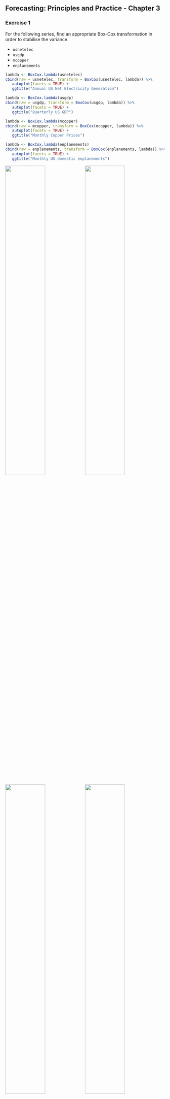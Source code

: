 
## Forecasting: Principles and Practice - Chapter 3

### Exercise 1

For the following series, find an appropriate Box-Cox transformation in
order to stabilise the variance.

-   `usnetelec`
-   `usgdp`
-   `mcopper`
-   `enplanements`

``` r
lambda <- BoxCox.lambda(usnetelec)
cbind(raw = usnetelec, transform = BoxCox(usnetelec, lambda)) %>% 
   autoplot(facets = TRUE) +
   ggtitle("Annual US Net Electricity Generation")

lambda <- BoxCox.lambda(usgdp)
cbind(raw = usgdp, transform = BoxCox(usgdp, lambda)) %>% 
   autoplot(facets = TRUE) +
   ggtitle("Quarterly US GDP")

lambda <- BoxCox.lambda(mcopper)
cbind(raw = mcopper, transform = BoxCox(mcopper, lambda)) %>% 
   autoplot(facets = TRUE) + 
   ggtitle("Monthly Copper Prices")

lambda <- BoxCox.lambda(enplanements)
cbind(raw = enplanements, transform = BoxCox(enplanements, lambda)) %>% 
   autoplot(facets = TRUE) +
   ggtitle("Monthly US domestic enplanements")
```

<img src="Figures/Ch3/Ch3-Exercise_1-1.png" width="50%" /><img src="Figures/Ch3/Ch3-Exercise_1-2.png" width="50%" /><img src="Figures/Ch3/Ch3-Exercise_1-3.png" width="50%" /><img src="Figures/Ch3/Ch3-Exercise_1-4.png" width="50%" />

### Exercise 2

Why is a Box-Cox transformation unhelpful for the cangas data?

-   A Box-Cox transformation is not useful for `cangas` because the
    variation in the seasonality does not change much in the raw data

``` r
lambda <- BoxCox.lambda(cangas)
cbind(raw = cangas, transform = BoxCox(cangas, lambda)) %>% 
   autoplot(facets = TRUE) +
   ggtitle("Monthly Canadian Gas Production")
```

![](Figures/Ch3/Ch3-Exercise_2-1.png)<!-- -->

### Exercise 3

What Box-Cox transformation would you select for your retail data (from
Exercise 3 in Section 2.10)?

-   A lambda of .1276 transforms the seasonality nicely.

``` r
retaildata <- readxl::read_excel("Data/retail.xlsx", skip = 1)
myts <- ts(retaildata[,"A3349873A"], frequency = 12, start = c(1982, 4))
lambda <- BoxCox.lambda(myts)
cbind(raw = myts, transform = BoxCox(myts, lambda)) %>% 
   autoplot(facets = TRUE)
```

![](Figures/Ch3/Ch3-Exercise_3-1.png)<!-- -->

### Exercise 4

For each of the following series, make a graph of the data. If
transforming seems appropriate, do so and describe the effect. `dole`,
`usdeaths`, `bricksq`.

-   `dole`: Box-Cox transformation with lambda = .33
-   `usdeaths`: no transformation applied (transformation appears
    meaningless)
-   `bricksq`: no transformation applied (transformation appears
    meaningless)

``` r
autoplot(dole)
lambda <- BoxCox.lambda(dole)
cbind(raw = dole, transform = BoxCox(dole, lambda)) %>% 
   autoplot(facets = TRUE)
autoplot(usdeaths)
autoplot(bricksq)
```

<img src="Figures/Ch3/Ch3-Exercise_4-1.png" width="50%" /><img src="Figures/Ch3/Ch3-Exercise_4-2.png" width="50%" /><img src="Figures/Ch3/Ch3-Exercise_4-3.png" width="50%" /><img src="Figures/Ch3/Ch3-Exercise_4-4.png" width="50%" />

### Exercise 5

Calculate the residuals from a seasonal naïve forecast applied to the
quarterly Australian beer production data from 1992. The following code
will help.

-   The residuals seem to have a right skew. Autocorrelation is also
    present in the residuals as seen in the ACF and supported by the
    Ljung-Box Test’s p-value of 8.3e-05, which rejects the null
    hypothesis of no autocorrelation.

``` r
beer <- window(ausbeer, start=1992)
fc <- snaive(beer)
checkresiduals(fc)
```

![](Figures/Ch3/Ch3-Exercise_5-1.png)<!-- -->

    ## 
    ##  Ljung-Box test
    ## 
    ## data:  Residuals from Seasonal naive method
    ## Q* = 32.269, df = 8, p-value = 8.336e-05
    ## 
    ## Model df: 0.   Total lags used: 8

### Exercise 6

Repeat the exercise for the `WWWusage` and `bricksq` data. Use whichever
of naive() or snaive() is more appropriate in each case.

For `WWWusage` both the `naive` and `snaive` methods yield non-normal,
autocorrelated errors. Both the ACF and Ljung-Box test reflect
autocorrelation in the resiudals of both methods. Given the lack of a
seasonal pattern in the series, the `naive` method should be choosen
versus the `snaive` method.

``` r
autoplot(naive(WWWusage))
fc <- naive(WWWusage)
checkresiduals(fc)
## 
##  Ljung-Box test
## 
## data:  Residuals from Naive method
## Q* = 145.58, df = 10, p-value < 2.2e-16
## 
## Model df: 0.   Total lags used: 10

autoplot(snaive(WWWusage))
fc2 <- snaive(WWWusage)
checkresiduals(fc2)
## 
##  Ljung-Box test
## 
## data:  Residuals from Seasonal naive method
## Q* = 145.58, df = 10, p-value < 2.2e-16
## 
## Model df: 0.   Total lags used: 10
```

<img src="Figures/Ch3/Ch3-Exercise_6a-1.png" width="50%" /><img src="Figures/Ch3/Ch3-Exercise_6a-2.png" width="50%" /><img src="Figures/Ch3/Ch3-Exercise_6a-3.png" width="50%" /><img src="Figures/Ch3/Ch3-Exercise_6a-4.png" width="50%" />

Similarly, for `bricksq` both the `naive` and `snaive` forecast methods
result in residuals the are autocorrelated and non-normally distributed.
The Ljung-Box test rejects non-autocorrelated residuals for both
methods.

``` r
autoplot(naive(bricksq)) + 
   ggtitle("Australian Quarterly Clay Brick Production")
fc <- naive(bricksq)
checkresiduals(fc)
## 
##  Ljung-Box test
## 
## data:  Residuals from Naive method
## Q* = 244.43, df = 8, p-value < 2.2e-16
## 
## Model df: 0.   Total lags used: 8

autoplot(snaive(bricksq)) + 
   ggtitle("Australian Quarterly Clay Brick Production")
fc2 <- snaive(bricksq)
checkresiduals(fc2)
## 
##  Ljung-Box test
## 
## data:  Residuals from Seasonal naive method
## Q* = 233.2, df = 8, p-value < 2.2e-16
## 
## Model df: 0.   Total lags used: 8
```

<img src="Figures/Ch3/Ch3-Exercise_6b-1.png" width="50%" /><img src="Figures/Ch3/Ch3-Exercise_6b-2.png" width="50%" /><img src="Figures/Ch3/Ch3-Exercise_6b-3.png" width="50%" /><img src="Figures/Ch3/Ch3-Exercise_6b-4.png" width="50%" />

### Exercise 7

Are the following statements true or false? Explain your answer.

1.  Good forecast methods should have normally distributed residuals.

    -   TRUE: good forecast methods should have normally distributed
        residuals, but this is not strictly required. Much more
        importantly, good forecasts should have uncorrelated residuals
        with mean 0.

2.  A model with small residuals will give good forecasts.

    -   FALSE: Residuals relate to fitted values, not forecast
        performance, and it may be the case that a particular model fits
        the insample data too well, resulting in “small” residuals.
        Nevertheless, out-of-sample performance from over-fit models may
        be poor. Good forecasts should produce mean-zero and
        uncorrelated errors.

3.  The best measure of forecast accuracy is MAPE.

    -   FALSE: While the MAPE is a popular measure of forecast error, it
        has some disadvantages. Mainly, the MAPE struggles with when
        actuals are very small or even 0.

4.  If your model doesn’t forecast well, you should make it more
    complicated.

    -   FALSE: more complicated methods do not necessarily improve
        forecasts. There is also a cost to more complex models: they are
        hard to interpret. Interpretibility may be an important factor
        when forming forecasts.

5.  Always choose the model with the best forecast accuracy as measured
    on the test set.

    -   While out of sample performance is an important factor in
        choosing a model, it is not the *only* factor. Good models
        should also produce mean-zero and uncorrelated and homoskedastic
        errors.

### Exercise 8

For your retail time series (from Exercise 3 in Section 2.10):

-   Split the data into two parts using:

``` r
retaildata <- readxl::read_excel("Data/retail.xlsx", skip = 1)
myts <- ts(retaildata[,"A3349873A"], frequency = 12, start = c(1982, 4))
myts.train <- window(myts, end = c(2010,12))
myts.test <- window(myts, start = 2011)
```

-   Check that your data have been split appropriately by producing the
    following plot.

``` r
autoplot(myts) +
  autolayer(myts.train, series = "Training") +
  autolayer(myts.test, series = "Test")
```

![](Figures/Ch3/Ch3-unnamed-chunk-3-1.png)<!-- -->

-   Calculate forecasts using snaive applied to myts.train.

``` r
fc <- snaive(myts.train)
```

-   Compare the accuracy of your forecasts against the actual values
    stored in myts.test.

``` r
accuracy(fc,myts.test)
##                     ME     RMSE      MAE       MPE      MAPE     MASE      ACF1
## Training set  7.772973 20.24576 15.95676  4.702754  8.109777 1.000000 0.7385090
## Test set     55.300000 71.44309 55.78333 14.900996 15.082019 3.495907 0.5315239
##              Theil's U
## Training set        NA
## Test set      1.297866
```

-   Check the residuals.

``` r
checkresiduals(fc)
```

![](Figures/Ch3/Ch3-unnamed-chunk-6-1.png)<!-- -->

    ## 
    ##  Ljung-Box test
    ## 
    ## data:  Residuals from Seasonal naive method
    ## Q* = 624.45, df = 24, p-value < 2.2e-16
    ## 
    ## Model df: 0.   Total lags used: 24

Do the residuals appear to be uncorrelated and normally distributed?

-   The residuals are highly autocorelated as seen in the ACF and in the
    Ljung-Box test. The residuals seem to follow a normal distribution,
    but also have slightly heavier tails and a higher peak around the
    mean, suggesting a t-distribution.

How sensitive are the accuracy measures to the training/test split?

-   The accuracy measures are very sensitive to the training/test split.
    In sample performance is significantly better than out of sample.

### Exercise 9

`visnights` contains quarterly visitor nights (in millions) from 1998 to
2016 for twenty regions of Australia.

-   Use `window()` to create three training sets for
    `visnights[,"QLDMetro"]`, omitting the last 1, 2 and 3 years; call
    these train1, train2, and train3, respectively. For example
    `train1 <- window(visnights[, "QLDMetro"], end = c(2015, 4))`.

``` r
train1 <- window(visnights[, "QLDMetro"], start = 1998, end = c(2015,4))
train2 <- window(visnights[, "QLDMetro"], start = 1998, end = c(2014,4))
train3 <- window(visnights[, "QLDMetro"], start = 1998, end = c(2013,4))
```

-   Compute one year of forecasts for each training set using the
    `snaive()` method. Call these `fc1`, `fc2` and `fc3`, respectively.

``` r
fc1 <- snaive(train1, h = 4)
fc2 <- snaive(train2, h = 4)
fc3 <- snaive(train3, h = 4)
```

-   Use `accuracy()` to compare the MAPE over the three test sets.
    Comment on these.

``` r
accuracy(fc1, visnights[, "QLDMetro"] )
##                      ME      RMSE       MAE        MPE     MAPE      MASE
## Training set 0.02006107 1.0462821 0.8475553 -0.2237701 7.976760 1.0000000
## Test set     0.56983879 0.9358727 0.7094002  4.6191866 6.159821 0.8369957
##                    ACF1 Theil's U
## Training set 0.06014484        NA
## Test set     0.09003153 0.4842061
accuracy(fc2, visnights[, "QLDMetro"])
##                      ME      RMSE       MAE        MPE     MAPE      MASE
## Training set 0.01618760 1.0735582 0.8809432 -0.2744747 8.284216 1.0000000
## Test set     0.08203656 0.4117902 0.3133488  0.5875037 3.057463 0.3556969
##                     ACF1 Theil's U
## Training set  0.06610879        NA
## Test set     -0.59903247 0.3336559
accuracy(fc3, visnights[, "QLDMetro"])
##                        ME     RMSE       MAE        MPE     MAPE      MASE
## Training set -0.007455407 1.074544 0.8821694 -0.5625865 8.271365 1.0000000
## Test set      0.370832661 1.058658 0.8625501  4.0472032 8.476977 0.9777602
##                     ACF1 Theil's U
## Training set  0.07317746        NA
## Test set     -0.36890062  1.177346
```

### Exercise 10

Use the Dow Jones index (data set dowjones) to do the following:

-   Produce a time plot of the series.

``` r
autoplot(dowjones)
```

![](Figures/Ch3/Ch3-Exercise_10a-1.png)<!-- -->

-   Produce forecasts using the drift method and plot them.
-   Show that the forecasts are identical to extending the line drawn
    between the first and last observations.

``` r
fc <- rwf(dowjones, drift = TRUE, h = 10)
autoplot(fc)

first <- dowjones[1]
last<- dowjones[length(dowjones)]
slope <- (last - first) / (length(dowjones) - 1)

autoplot(dowjones) +
   geom_abline(slope = slope, intercept = first-slope, colour = "red", alpha = 0.8) +
   autolayer(rwf(dowjones, drift = TRUE), PI = FALSE)
```

<img src="Figures/Ch3/Ch3-Exercise_10b-1.png" width="50%" /><img src="Figures/Ch3/Ch3-Exercise_10b-2.png" width="50%" />

-   Try using some of the other benchmark functions to forecast the same
    data set. Which do you think is best? Why?

    -   The naive method seems to produce the best forecasts. The mean
        forecasts is simply too far off from the recent actuals to be
        reasonable. The drift method seems to aggresive.

``` r
autoplot(dowjones) +
  autolayer(meanf(dowjones, h = 10),
    series = "Mean", PI = FALSE) +
  autolayer(rwf(dowjones, h = 10),
    series = "Naïve", PI = FALSE) +
  autolayer(rwf(dowjones, drift = TRUE, h = 10),
    series = "Drift", PI = FALSE) +
  ggtitle("Dow-Jones index, 28 Aug - 18 Dec 1972") +
  xlab("Day") + ylab("Closing Price (US$)") +
  guides(colour=guide_legend(title="Forecast"))
```

![](Figures/Ch3/Ch3-Exercise_10c-1.png)<!-- -->

### Exercise 11

Consider the daily closing IBM stock prices (data set `ibmclose`).

-   Produce some plots of the data in order to become familiar with it.

``` r
autoplot(ibmclose)
autoplot(diff(ibmclose))
```

<img src="Figures/Ch3/Ch3-Exercise_11a-1.png" width="50%" /><img src="Figures/Ch3/Ch3-Exercise_11a-2.png" width="50%" />

-   Split the data into a training set of 300 observations and a test
    set of 69 observations.

``` r
train <- window(ibmclose, start = 1, end = 300)
test <- window(ibmclose, start = 301)
```

-   Try using various benchmark methods to forecast the training set and
    compare the results on the test set. Which method did best?

    -   Both the `naive` and `rwf` methods lend good out of sample
        forecasts. However, `rwf` yields lower RMSE, MAE, and MAPE
        statistics, reflecting its superior out of sample performance. A
        look at the residuals mights also help choose the best model.

``` r
fc_naive <- naive(train, h = 69)
fc_rwf <- rwf(train, drift = TRUE, h = 69)
fc_mean <- meanf(train, h = 69)

autoplot(ibmclose) +
   autolayer(fc_naive, series = "naive", PI = FALSE) +
   autolayer(fc_mean, series = "mean", PI = FALSE) +
   autolayer(fc_rwf, series = "drift", PI = FALSE)
```

![](Figures/Ch3/Ch3-Exercise_11c-1.png)<!-- -->

``` r
accuracy(fc_naive, test)
##                      ME      RMSE      MAE         MPE     MAPE     MASE
## Training set -0.2809365  7.302815  5.09699 -0.08262872 1.115844 1.000000
## Test set     -3.7246377 20.248099 17.02899 -1.29391743 4.668186 3.340989
##                   ACF1 Theil's U
## Training set 0.1351052        NA
## Test set     0.9314689  2.973486
accuracy(fc_mean, test)
##                         ME      RMSE       MAE        MPE     MAPE     MASE
## Training set  1.660438e-14  73.61532  58.72231  -2.642058 13.03019 11.52098
## Test set     -1.306180e+02 132.12557 130.61797 -35.478819 35.47882 25.62649
##                   ACF1 Theil's U
## Training set 0.9895779        NA
## Test set     0.9314689  19.05515
accuracy(fc_rwf, test)
##                        ME      RMSE       MAE         MPE     MAPE     MASE
## Training set 2.870480e-14  7.297409  5.127996 -0.02530123 1.121650 1.006083
## Test set     6.108138e+00 17.066963 13.974747  1.41920066 3.707888 2.741765
##                   ACF1 Theil's U
## Training set 0.1351052        NA
## Test set     0.9045875  2.361092
```

-   Check the residuals of your preferred method. Do they resemble white
    noise?

    -   None of the methods yield residuals resembiling white noise. For
        each mehtod, there is statistically significant autocorrelation
        in the resiudals. Furthermore, none of the residual distributins
        seem to fulfill normality (which is not required for good
        forecasts). However, the `naive` method’s residuals come closest
        to the normal distribution.

``` r
checkresiduals(fc_naive)
## 
##  Ljung-Box test
## 
## data:  Residuals from Naive method
## Q* = 22.555, df = 10, p-value = 0.01251
## 
## Model df: 0.   Total lags used: 10
checkresiduals(fc_mean)
## 
##  Ljung-Box test
## 
## data:  Residuals from Mean
## Q* = 2697.2, df = 9, p-value < 2.2e-16
## 
## Model df: 1.   Total lags used: 10
checkresiduals(fc_rwf)
## 
##  Ljung-Box test
## 
## data:  Residuals from Random walk with drift
## Q* = 22.555, df = 9, p-value = 0.007278
## 
## Model df: 1.   Total lags used: 10
```

<img src="Figures/Ch3/Ch3-Exercise_11d-1.png" width="33.3%" /><img src="Figures/Ch3/Ch3-Exercise_11d-2.png" width="33.3%" /><img src="Figures/Ch3/Ch3-Exercise_11d-3.png" width="33.3%" />

### Exercise 12

Consider the sales of new one-family houses in the USA, Jan 1973 – Nov
1995 (data set hsales).

-   Produce some plots of the data in order to become familiar with it.

``` r
autoplot(hsales) + 
   ggtitle("Monthly sales of new one-family\nhouses sold in the USA since 1973")
ggseasonplot(hsales)
ggsubseriesplot(hsales)
```

<img src="Figures/Ch3/Ch3-Exercise_12a-1.png" width="33.3%" /><img src="Figures/Ch3/Ch3-Exercise_12a-2.png" width="33.3%" /><img src="Figures/Ch3/Ch3-Exercise_12a-3.png" width="33.3%" />

-   Split the hsales data set into a training set and a test set, where
    the test set is the last two years of data.

``` r
train <- window(hsales, start = 1973, end = c(1993, 11)) 
test <-  window(hsales, start = c(1993, 12)) 
```

-   Try using various benchmark methods to forecast the training set and
    compare the results on the test set. Which method did best?

    -   the `snaive` methods produces the best out-of-sample forecasts
        according to the RMSE, MAE and MAPE.

``` r
fc_mean <- meanf(train, h = 24)
fc_naive <- naive(train, h = 24)
fc_snaive <- snaive(train, h = 24)
fc_rwf <- rwf(train, drift = TRUE, h = 24)
autoplot(hsales) +
   autolayer(fc_mean, series = "mean", PI = FALSE) +
   autolayer(fc_naive, series = "naive", PI = FALSE) +
   autolayer(fc_snaive, series = "snaive", PI = FALSE) +
   autolayer(fc_rwf, series = "drift", PI = FALSE)
```

![](Figures/Ch3/Ch3-Exericse_12c-1.png)<!-- -->

``` r
accuracy(fc_mean, test)
##                        ME      RMSE      MAE       MPE     MAPE      MASE
## Training set 3.510503e-15 12.162811 9.532738 -6.144876 20.38306 1.1234341
## Test set     3.839475e+00  9.022555 7.561587  4.779122 13.26183 0.8911338
##                   ACF1 Theil's U
## Training set 0.8661998        NA
## Test set     0.5377994  1.131713
accuracy(fc_naive, test)
##                     ME     RMSE      MAE       MPE      MAPE      MASE
## Training set -0.008000 6.301111 5.000000 -0.767457  9.903991 0.5892505
## Test set      2.791667 8.628924 7.208333  2.858639 12.849194 0.8495028
##                   ACF1 Theil's U
## Training set 0.1824472        NA
## Test set     0.5377994  1.098358
accuracy(fc_snaive, test)
##                     ME      RMSE      MAE       MPE      MAPE      MASE
## Training set 0.1004184 10.582214 8.485356 -2.184269 17.633696 1.0000000
## Test set     1.0416667  5.905506 4.791667  0.972025  8.545729 0.5646984
##                   ACF1 Theil's U
## Training set 0.8369786        NA
## Test set     0.1687797 0.7091534
accuracy(fc_rwf, test)
##                        ME     RMSE      MAE        MPE      MAPE      MASE
## Training set 1.506410e-15 6.301106 4.999872 -0.7511048  9.903063 0.5892354
## Test set     2.891667e+00 8.658795 7.249000  3.0426108 12.901697 0.8542954
##                   ACF1 Theil's U
## Training set 0.1824472        NA
## Test set     0.5378711  1.100276
```

-   Check the residuals of your preferred method. Do they resemble white
    noise?

    -   None of the methods provide white noise residuals. Each method’s
        residuals have some degree of statistically significant
        autocorrelation, suggesting that additional predictors can
        capture this information to provide better forcasts. Only the
        residuals of the Seasonal naive method seem to follow a normal
        distribution.

``` r
checkresiduals(fc_mean)
## 
##  Ljung-Box test
## 
## data:  Residuals from Mean
## Q* = 887.75, df = 23, p-value < 2.2e-16
## 
## Model df: 1.   Total lags used: 24
checkresiduals(fc_naive)
## 
##  Ljung-Box test
## 
## data:  Residuals from Naive method
## Q* = 322.61, df = 24, p-value < 2.2e-16
## 
## Model df: 0.   Total lags used: 24
checkresiduals(fc_snaive)
## 
##  Ljung-Box test
## 
## data:  Residuals from Seasonal naive method
## Q* = 682.2, df = 24, p-value < 2.2e-16
## 
## Model df: 0.   Total lags used: 24
checkresiduals(fc_rwf)
## 
##  Ljung-Box test
## 
## data:  Residuals from Random walk with drift
## Q* = 322.61, df = 23, p-value < 2.2e-16
## 
## Model df: 1.   Total lags used: 24
```

<img src="Figures/Ch3/Ch3-Exercise_12d-1.png" width="50%" /><img src="Figures/Ch3/Ch3-Exercise_12d-2.png" width="50%" /><img src="Figures/Ch3/Ch3-Exercise_12d-3.png" width="50%" /><img src="Figures/Ch3/Ch3-Exercise_12d-4.png" width="50%" />
